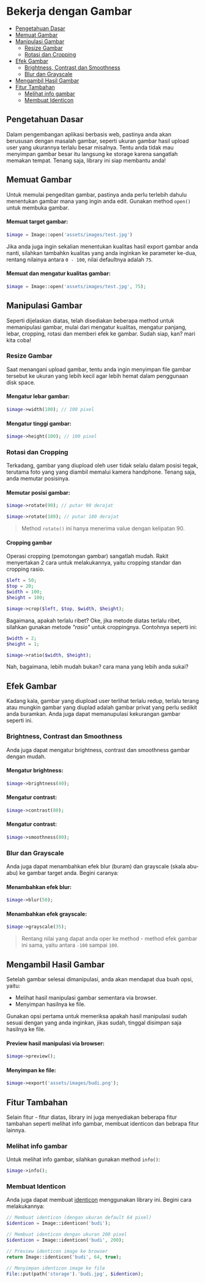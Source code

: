 # Bekerja dengan Gambar

<!-- MarkdownTOC autolink="true" autoanchor="true" levels="2,3" bracket="round" lowercase="only_ascii" -->

- [Pengetahuan Dasar](#pengetahuan-dasar)
- [Memuat Gambar](#memuat-gambar)
- [Manipulasi Gambar](#manipulasi-gambar)
    - [Resize Gambar](#resize-gambar)
    - [Rotasi dan Cropping](#rotasi-dan-cropping)
- [Efek Gambar](#efek-gambar)
    - [Brightness, Contrast dan Smoothness](#brightness-contrast-dan-smoothness)
    - [Blur dan Grayscale](#blur-dan-grayscale)
- [Mengambil Hasil Gambar](#mengambil-hasil-gambar)
- [Fitur Tambahan](#fitur-tambahan)
    - [Melihat info gambar](#melihat-info-gambar)
    - [Membuat Identicon](#membuat-identicon)

<!-- /MarkdownTOC -->


<a id="pengetahuan-dasar"></a>
## Pengetahuan Dasar

Dalam pengembangan aplikasi berbasis web, pastinya anda akan berususan dengan masalah gambar, seperti ukuran gambar hasil upload user yang ukurannya terlalu besar misalnya. Tentu anda tidak mau menyimpan gambar besar itu langsung ke storage karena sangatlah memakan tempat. Tenang saja, library ini siap membantu anda!

<a id="memuat-gambar"></a>
## Memuat Gambar

Untuk memulai pengeditan gambar, pastinya anda perlu terlebih dahulu menentukan gambar mana yang ingin anda edit. Gunakan method `open()` untuk membuka gambar.

<a id="memuat-gambar-1"></a>
#### Memuat target gambar:
```php
$image = Image::open('assets/images/test.jpg')
```

Jika anda juga ingin sekalian menentukan kualitas hasil export gambar anda nanti, silahkan tambahkn kualitas yang anda inginkan ke parameter ke-dua, rentang nilainya antara `0 - 100`, nilai defaultnya adalah `75`.

#### Memuat dan mengatur kualitas gambar:
```php
$image = Image::open('assets/images/test.jpg', 75);
```


<a id="manipulasi-gambar"></a>
## Manipulasi Gambar
Seperti dijelaskan diatas, telah disediakan beberapa method untuk memanipulasi gambar, mulai dari mengatur kualitas, mengatur panjang, lebar, cropping, rotasi dan memberi efek ke gambar. Sudah siap, kan? mari kita coba!


<a id="resize-gambar"></a>
### Resize Gambar
Saat menangani upload gambar, tentu anda ingin menyimpan file gambar tersebut ke ukuran yang lebih kecil agar lebih hemat dalam penggunaan disk space.

#### Mengatur lebar gambar:

```php
$image->width(100); // 100 pixel
```

#### Mengatur tinggi gambar:

```php
$image->height(100); // 100 pixel
```


<a id="rotasi-dan-cropping"></a>
### Rotasi dan Cropping

Terkadang, gambar yang diupload oleh user tidak selalu dalam posisi tegak, terutama foto yang yang diambil memalui kamera handphone. Tenang saja, anda memutar posisinya.

#### Memutar posisi gambar:

```php
$image->rotate(90); // putar 90 derajat

$image->rotate(180); // putar 180 derajat
```

>  Method `rotate()` ini hanya menerima value dengan kelipatan 90.


#### Cropping gambar

Operasi cropping (pemotongan gambar) sangatlah mudah. Rakit menyertakan 2 cara untuk melakukannya, yaitu cropping standar dan cropping rasio.
```php
$left = 50;
$top = 20;
$width = 100;
$height = 100;

$image->crop($left, $top, $width, $height);
```
Bagaimana, apakah terlalu ribet? Oke, jika metode diatas terlalu ribet, silahkan gunakan metode _"rasio"_ untuk croppingnya. Contohnya seperti ini:

```php
$width = 2;
$height = 1;

$image->ratio($width, $height);
```
Nah, bagaimana, lebih mudah bukan? cara mana yang lebih anda sukai?


<a id="efek-gambar"></a>
## Efek Gambar
Kadang kala, gambar yang diupload user terlihat terlalu redup, terlalu terang atau mungkin gambar yang diuplad adalah gambar privat yang perlu sedikit anda buramkan. Anda juga dapat memanupulasi kekurangan gambar seperti ini.

<a id="brightness-contrast-dan-smoothness"></a>
### Brightness, Contrast dan Smoothness
Anda juga dapat mengatur brightness, contrast dan smoothness gambar dengan mudah.

#### Mengatur brightness:
```php
$image->brightness(40);
```

#### Mengatur contrast:
```php
$image->contrast(80);
```

#### Mengatur contrast:
```php
$image->smoothness(80);
```

<a id="blur-dan-grayscale"></a>
### Blur dan Grayscale
Anda juga dapat menambahkan efek blur (buram) dan grayscale (skala abu-abu) ke gambar target anda. Begini caranya:

#### Menambahkan efek blur:
```php
$image->blur(50);
```

#### Menambahkan efek grayscale:
```php
$image->grayscale(35);
```
>  Rentang nilai yang dapat anda oper ke method - method efek gambar ini sama, yaitu antara `-100` sampai `100`.


<a id="mengambil-hasil-gambar"></a>
## Mengambil Hasil Gambar
Setelah gambar selesai dimanipulasi, anda akan mendapat dua buah opsi, yaitu:
  - Melihat hasil manipulasi gambar sementara via browser.
  - Menyimpan hasilnya ke file.

Gunakan opsi pertama untuk memeriksa apakah hasil manipulasi sudah sesuai dengan yang anda inginkan, jikas sudah, tinggal disimpan saja hasilnya ke file.

#### Preview hasil manipulasi via browser:
```php
$image->preview();
```

#### Menyimpan ke file:
```php
$image->export('assets/images/budi.png');
```


<a id="fitur-tambahan"></a>
## Fitur Tambahan
Selain fitur - fitur diatas, library ini juga menyediakan beberapa fitur tambahan seperti melihat info gambar, membuat identicon dan bebrapa fitur lainnya.


<a id="melihat-info-gambar"></a>
### Melihat info gambar
Untuk melihat info gambar, silahkan gunakan method `info()`:
```php
$image->info();
```

<a id="membuat-identicon"></a>
### Membuat Identicon
Anda juga dapat membuat [identicon](https://en.wikipedia.org/wiki/Identicon) menggunakan library ini. Begini cara melakukannya:

```php
// Membuat identicon (dengan ukuran default 64 pixel)
$identicon = Image::identicon('budi');

// Membuat identicon dengan ukuran 200 pixel
$identicon = Image::identicon('budi', 200);

// Preview identicon image ke browser
return Image::identicon('budi', 64, true);

// Menyimpan identicon image ke file
File::put(path('storage').'budi.jpg', $identicon);
```

